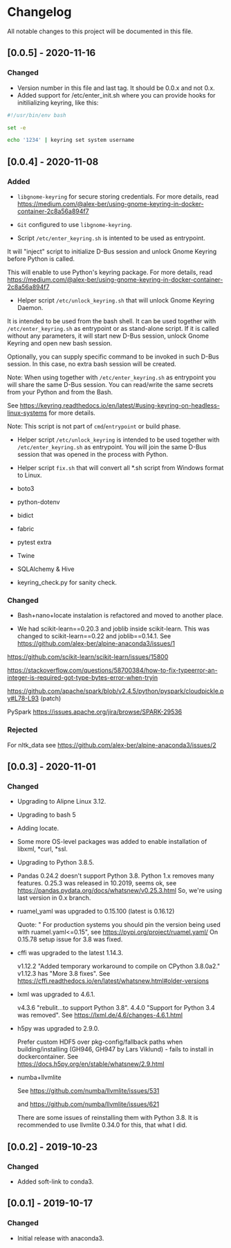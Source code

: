 # Changelog
All notable changes to this project will be documented in this file.

## [0.0.5] - 2020-11-16
### Changed
- Version number in this file and last tag. It should be 0.0.x and not 0.x.
- Added support for /etc/enter_init.sh where you can provide hooks for initilializing keyring,
like this:

```bash
#!/usr/bin/env bash

set -e

echo '1234' | keyring set system username
```

## [0.0.4] - 2020-11-08
### Added
- `libgnome-keyring` for secure storing credentials.
For more details, read https://medium.com/@alex-ber/using-gnome-keyring-in-docker-container-2c8a56a894f7

- `Git` configured to use `libgnome-keyring`.

- Script `/etc/enter_keyring.sh` is intented to be used as entrypoint. 

It will "inject" script to initialize D-Bus session and unlock Gnome Keyring before Python is called.

This will enable to use Python's keyring package. 
For more details, read https://medium.com/@alex-ber/using-gnome-keyring-in-docker-container-2c8a56a894f7	 
 
- Helper script `/etc/unlock_keyring.sh` that will unlock Gnome Keyring Daemon.

It is intended to be used from the bash shell. It can be used together with `/etc/enter_keyring.sh` 
as entrypoint or as stand-alone script. If it is called without any parameters, it will start
new D-Bus session, unlock Gnome Keyring and open new bash session.

Optionally, you can supply specific command to be invoked in such D-Bus session. In this case,
no extra bash session will be created.

Note: When using together with `/etc/enter_keyring.sh` as entrypoint you will share the same D-Bus session.
You can read/write the same secrets from your Python and from the Bash.      

See https://keyring.readthedocs.io/en/latest/#using-keyring-on-headless-linux-systems
for more details.

Note: This script is not part of `cmd`/`entrypoint` or build phase.

- Helper script `/etc/unlock_keyring` is intended to be used together with `/etc/enter_keyring.sh` 
as entrypoint. You will join the same D-Bus session that was opened in the process with Python.

- Helper script `fix.sh` that will convert all *.sh script from Windows format to Linux.


- boto3 

- python-dotenv

- bidict

- fabric

- pytest extra

- Twine 

- SQLAlchemy & Hive

- keyring_check.py for sanity check.


### Changed
- Bash+nano+locate instalation is refactored and moved to another place.

- We had scikit-learn==0.20.3 and joblib inside scikit-learn. This was changed to  scikit-learn==0.22 and joblib==0.14.1.
See https://github.com/alex-ber/alpine-anaconda3/issues/1

https://github.com/scikit-learn/scikit-learn/issues/15800

https://stackoverflow.com/questions/58700384/how-to-fix-typeerror-an-integer-is-required-got-type-bytes-error-when-tryin

https://github.com/apache/spark/blob/v2.4.5/python/pyspark/cloudpickle.py#L78-L93 (patch)

PySpark https://issues.apache.org/jira/browse/SPARK-29536

### Rejected
For nltk_data see https://github.com/alex-ber/alpine-anaconda3/issues/2
 

## [0.0.3] - 2020-11-01
### Changed
- Upgrading to Alipne Linux 3.12.
- Upgrading to bash 5
- Adding locate.
- Some more OS-level packages was added to enable installation of libxml, *curl, *ssl.
- Upgrading to Python 3.8.5.

- Pandas 0.24.2 doesn't support Python 3.8. Python 1.x removes many features. 0.25.3 was released in 10.2019, seems ok,
see https://pandas.pydata.org/docs/whatsnew/v0.25.3.html
So, we're using last version in 0.x branch.

- ruamel_yaml was upgraded to 0.15.100 (latest is 0.16.12)

  Quote: " For production systems you should pin the version being used with ruamel.yaml<=0.15",
  see https://pypi.org/project/ruamel.yaml/ On 0.15.78  setup issue for 3.8 was fixed.
  
  
- cffi was upgraded to the latest 1.14.3.

    v1.12.2 "Added temporary workaround to compile on CPython 3.8.0a2."
    v1.12.3 has "More 3.8 fixes".
    See https://cffi.readthedocs.io/en/latest/whatsnew.html#older-versions  

- lxml was upgraded to 4.6.1.

    v4.3.6 "rebulit...to support Python 3.8". 4.4.0 "Support for Python 3.4 was removed".
    See https://lxml.de/4.6/changes-4.6.1.html
    

- h5py was upgraded to 2.9.0.

    Prefer custom HDF5 over pkg-config/fallback paths when building/installing
    (GH946, GH947 by Lars Viklund) - fails to install in dockercontainer.
    See https://docs.h5py.org/en/stable/whatsnew/2.9.html
 

- numba+llvmlite
    
    See https://github.com/numba/llvmlite/issues/531
 
    and https://github.com/numba/llvmlite/issues/621
    
    There are some issues of reinstalling them with Python 3.8. It is recommended to use llvmlite 0.34.0
    for this, that what I did. 




## [0.0.2] - 2019-10-23
### Changed
- Added soft-link to conda3.


## [0.0.1] - 2019-10-17
### Changed
- Initial release with anaconda3.
 


